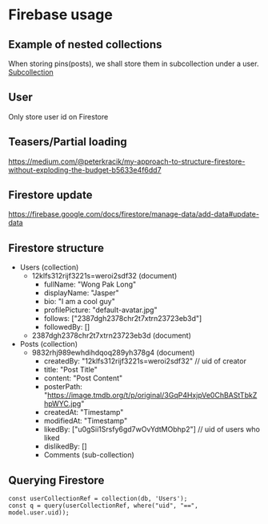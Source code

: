 # Firebase usage

## Example of nested collections
When storing pins(posts), we shall store them in subcollection under a user.
[Subcollection](https://firebase.google.com/docs/firestore/data-model#subcollections)

## User
Only store user id on Firestore

## Teasers/Partial loading
https://medium.com/@peterkracik/my-approach-to-structure-firestore-without-exploding-the-budget-b5633e4f6dd7

## Firestore update
https://firebase.google.com/docs/firestore/manage-data/add-data#update-data

## Firestore structure
- Users (collection)
    - 12klfs312rijf3221s=weroi2sdf32 (document)
      - fullName: "Wong Pak Long"
      - displayName: "Jasper"
      - bio: "I am a cool guy"
      - profilePicture: "default-avatar.jpg"
      - follows: ["2387dgh2378chr2t7xtrn23723eb3d"]
      - followedBy: []
    - 2387dgh2378chr2t7xtrn23723eb3d (document)
- Posts (collection)
    - 9832rhj989ewhdihdqoq289yh378g4 (document)
        - createdBy: "12klfs312rijf3221s=weroi2sdf32" // uid of creator
        - title: "Post Title"
        - content: "Post Content"
        - posterPath: "https://image.tmdb.org/t/p/original/3GqP4HxjpVe0ChBAStTbkZhpWYC.jpg"
        - createdAt: "Timestamp"
        - modifiedAt: "Timestamp"
        - likedBy: ["u0gSii1Srsfy6gd7wOvYdtMObhp2"] // uid of users who liked
        - dislikedBy: []
        - Comments (sub-collection)

## Querying Firestore
```
const userCollectionRef = collection(db, 'Users');
const q = query(userCollectionRef, where("uid", "==", model.user.uid));
```